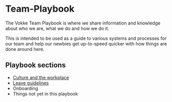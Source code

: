 # Team-Playbook
The Vokke Team Playbook is where we share information and knowledge about who we are, what we do and how we do it.

This is intended to be used as a guide to various systems and processes for our team and help our newbies get up-to-speed quicker with how things are done around here.

<h2>Playbook sections</h2>
<ul>
  <li><a href="https://github.com/VokkeSoftware/Knowledge-Base-Team-Playbook/blob/master/Culture-and-the-Workplace.md">Culture and the workplace</a></li>
  <li><a href="https://github.com/VokkeSoftware/Knowledge-Base-Team-Playbook/blob/master/Leave%20Guidelines.md">Leave guidelines</a></li>
  <li>Onboarding</li>
  <li>Things not yet in this playbook</li>
</ul>
